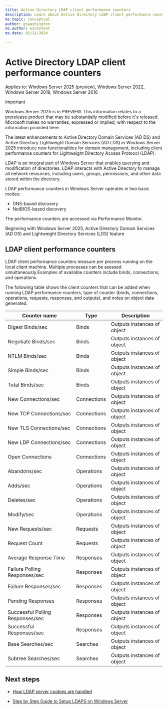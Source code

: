 ```yaml
---
title: Active Directory LDAP client performance counters
description: Learn about Active Directory LDAP client performance counters
ms.topic: conceptual
author: gswashington
ms.author: wscontent
ms.date: 05/31/2024

---
```


# Active Directory LDAP client performance counters

Applies to: Windows Server 2025 (preview), Windows Server 2022, Windows Server 2019, Windows Server 2016

> [!IMPORTANT]
> Windows Server 2025 is in PREVIEW. This information relates to a prerelease product that may be substantially modified before it's released. Microsoft makes no warranties, expressed or implied, with respect to the information provided here.

The latest enhancements to Active Directory Domain Services (AD DS) and Active Directory Lightweight Domain Services (AD LDS) in Windows Server 2025 introduce new functionalities for domain management, including client performance counters for Lightweight Directory Access Protocol (LDAP). 

LDAP is an integral part of Windows Server that enables querying and modification of directories. LDAP interacts with Active Directory to manage all network resources, including users, groups, permissions, and other data stored within the directory.

<!-- Need to verify lines 23-26 are accurate  -->
LDAP performance counters in Windows Server operates in two basic modes:

- DNS-based discovery
- NetBIOS-based discovery

The performance counters are accessed via Performance Monitor.

Beginning with Windows Server 2025, Active Directory Domain Services (AD DS) and Lightweight Directory Services (LDS) feature 

## LDAP client performance counters

LDAP client performance counters measure per process running on the local client machine. Multiple processes can be asessed simultaneously.Examples of available counters include binds, connections, and operations.

The following table shows the client counters that can be added when running LDAP performance counters, type of counter (binds, connections, operations, requests, responses, and outputs), and notes on object data generated.

| Counter name | Type | Description |
|-----|-----|-----|
| Digest Binds/sec | Binds | Outputs instances of object |
| Negotiate Binds/sec | Binds | Outputs instances of object |
| NTLM Binds/sec | Binds | Outputs instances of object |
| Simple Binds/sec | Binds | Outputs instances of object |
| Total Binds/sec | Binds | Outputs instances of object |
| New Connections/sec | Connections | Outputs instances of object |
| New TCP Connections/sec | Connections | Outputs instances of object |
| New TLS Connections/sec | Connections | Outputs instances of object |
| New LDP Connections/sec | Connections | Outputs instances of object |
| Open Connections | Connections | Outputs instances of object |
| Abandons/sec | Operations | Outputs instances of object |
| Adds/sec | Operations | Outputs instances of object |
| Deletes/sec | Operations | Outputs instances of object |
| Modify/sec | Operations | Outputs instances of object |
| New Requests/sec | Requests | Outputs instances of object |
| Request Count | Requests | Outputs instances of object |
| Average Response Time | Responses | Outputs instances of object |
| Failure Polling Responses/sec | Responses | Outputs instances of object |
| Failure Responses/sec | Responses | Outputs instances of object |
| Pending Responses | Responses | Outputs instances of object |
| Successful Polling Responses/sec | Responses | Outputs instances of object |
| Successful Responses/sec | Responses | Outputs instances of object |
| Base Searches/sec | Searches | Outputs instances of object |
| Subtree Searches/sec | Searches | Outputs instances of object |

## Next steps

- [How LDAP server cookies are handled](/identity/ad-ds/manage/how-ldap-server-cookies-are-handled)

- [Step by Step Guide to Setup LDAPS on Windows Server](https://techcommunity.microsoft.com/t5/sql-server-blog/step-by-step-guide-to-setup-ldaps-on-windows-server/ba-p/385362)
